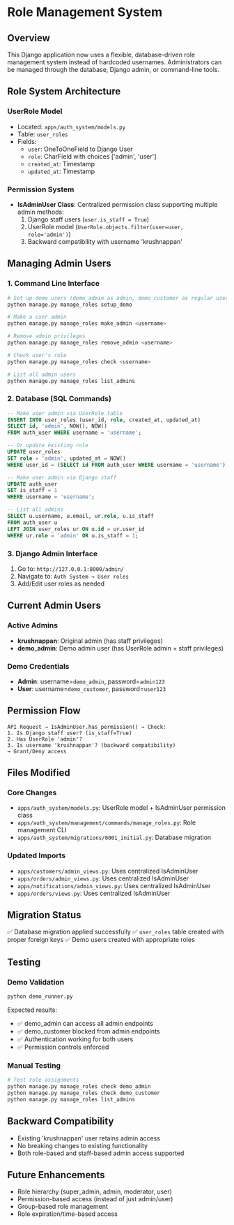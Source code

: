 # Role Management System

## Overview
This Django application now uses a flexible, database-driven role management system instead of hardcoded usernames. Administrators can be managed through the database, Django admin, or command-line tools.

## Role System Architecture

### UserRole Model
- Located: `apps/auth_system/models.py`
- Table: `user_roles`
- Fields:
  - `user`: OneToOneField to Django User
  - `role`: CharField with choices ['admin', 'user']
  - `created_at`: Timestamp
  - `updated_at`: Timestamp

### Permission System
- **IsAdminUser Class**: Centralized permission class supporting multiple admin methods:
  1. Django staff users (`user.is_staff = True`)
  2. UserRole model (`UserRole.objects.filter(user=user, role='admin')`)
  3. Backward compatibility with username 'krushnappan'

## Managing Admin Users

### 1. Command Line Interface
```bash
# Set up demo users (demo_admin as admin, demo_customer as regular user)
python manage.py manage_roles setup_demo

# Make a user admin
python manage.py manage_roles make_admin <username>

# Remove admin privileges  
python manage.py manage_roles remove_admin <username>

# Check user's role
python manage.py manage_roles check <username>

# List all admin users
python manage.py manage_roles list_admins
```

### 2. Database (SQL Commands)
```sql
-- Make user admin via UserRole table
INSERT INTO user_roles (user_id, role, created_at, updated_at) 
SELECT id, 'admin', NOW(), NOW() 
FROM auth_user WHERE username = 'username';

-- Or update existing role
UPDATE user_roles 
SET role = 'admin', updated_at = NOW() 
WHERE user_id = (SELECT id FROM auth_user WHERE username = 'username');

-- Make user admin via Django staff
UPDATE auth_user 
SET is_staff = 1 
WHERE username = 'username';

-- List all admins
SELECT u.username, u.email, ur.role, u.is_staff
FROM auth_user u
LEFT JOIN user_roles ur ON u.id = ur.user_id
WHERE ur.role = 'admin' OR u.is_staff = 1;
```

### 3. Django Admin Interface
1. Go to: `http://127.0.0.1:8000/admin/`
2. Navigate to: `Auth System → User roles`
3. Add/Edit user roles as needed

## Current Admin Users

### Active Admins
- **krushnappan**: Original admin (has staff privileges)
- **demo_admin**: Demo admin user (has UserRole admin + staff privileges)

### Demo Credentials
- **Admin**: username=`demo_admin`, password=`admin123`
- **User**: username=`demo_customer`, password=`user123`

## Permission Flow

```
API Request → IsAdminUser.has_permission() → Check:
1. Is Django staff user? (is_staff=True)
2. Has UserRole 'admin'?
3. Is username 'krushnappan'? (backward compatibility)
→ Grant/Deny access
```

## Files Modified

### Core Changes
- `apps/auth_system/models.py`: UserRole model + IsAdminUser permission class
- `apps/auth_system/management/commands/manage_roles.py`: Role management CLI
- `apps/auth_system/migrations/0001_initial.py`: Database migration

### Updated Imports
- `apps/customers/admin_views.py`: Uses centralized IsAdminUser
- `apps/orders/admin_views.py`: Uses centralized IsAdminUser  
- `apps/notifications/admin_views.py`: Uses centralized IsAdminUser
- `apps/orders/views.py`: Uses centralized IsAdminUser

## Migration Status
✅ Database migration applied successfully
✅ `user_roles` table created with proper foreign keys
✅ Demo users created with appropriate roles

## Testing

### Demo Validation
```bash
python demo_runner.py
```
Expected results:
- ✅ demo_admin can access all admin endpoints
- ✅ demo_customer blocked from admin endpoints  
- ✅ Authentication working for both users
- ✅ Permission controls enforced

### Manual Testing
```bash
# Test role assignments
python manage.py manage_roles check demo_admin
python manage.py manage_roles check demo_customer
python manage.py manage_roles list_admins
```

## Backward Compatibility
- Existing 'krushnappan' user retains admin access
- No breaking changes to existing functionality
- Both role-based and staff-based admin access supported

## Future Enhancements
- Role hierarchy (super_admin, admin, moderator, user)
- Permission-based access (instead of just admin/user)
- Group-based role management
- Role expiration/time-based access
